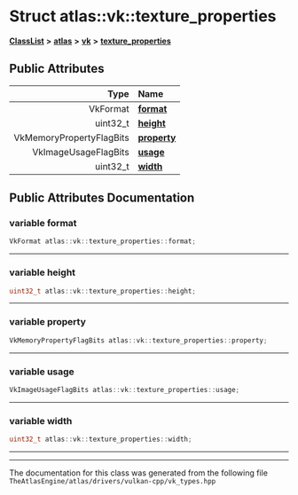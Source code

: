 

# Struct atlas::vk::texture\_properties



[**ClassList**](annotated.md) **>** [**atlas**](namespaceatlas.md) **>** [**vk**](namespaceatlas_1_1vk.md) **>** [**texture\_properties**](structatlas_1_1vk_1_1texture__properties.md)


























## Public Attributes

| Type | Name |
| ---: | :--- |
|  VkFormat | [**format**](#variable-format)  <br> |
|  uint32\_t | [**height**](#variable-height)  <br> |
|  VkMemoryPropertyFlagBits | [**property**](#variable-property)  <br> |
|  VkImageUsageFlagBits | [**usage**](#variable-usage)  <br> |
|  uint32\_t | [**width**](#variable-width)  <br> |












































## Public Attributes Documentation




### variable format 

```C++
VkFormat atlas::vk::texture_properties::format;
```




<hr>



### variable height 

```C++
uint32_t atlas::vk::texture_properties::height;
```




<hr>



### variable property 

```C++
VkMemoryPropertyFlagBits atlas::vk::texture_properties::property;
```




<hr>



### variable usage 

```C++
VkImageUsageFlagBits atlas::vk::texture_properties::usage;
```




<hr>



### variable width 

```C++
uint32_t atlas::vk::texture_properties::width;
```




<hr>

------------------------------
The documentation for this class was generated from the following file `TheAtlasEngine/atlas/drivers/vulkan-cpp/vk_types.hpp`

